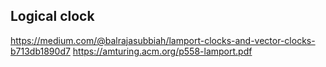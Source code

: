 ## Logical clock
https://medium.com/@balrajasubbiah/lamport-clocks-and-vector-clocks-b713db1890d7
https://amturing.acm.org/p558-lamport.pdf
